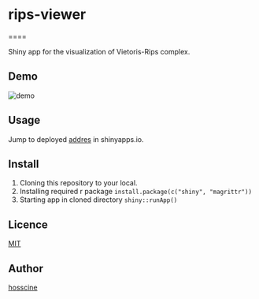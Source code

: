 # rips-viewer
====

Shiny app for the visualization of Vietoris-Rips complex.

## Demo

![demo](https://github.com/hosscine/rips-viewer/wiki/images/rips.png)

## Usage

Jump to deployed [addres](https://hosscine.shinyapps.io/rips_complex/) in shinyapps.io.

## Install

1. Cloning this repository to your local.
2. Installing required r package `install.package(c("shiny", "magrittr"))`
3. Starting app in cloned directory `shiny::runApp()`

## Licence

[MIT](https://github.com/tcnksm/tool/blob/master/LICENCE)

## Author

[hosscine](https://github.com/hosscine)
